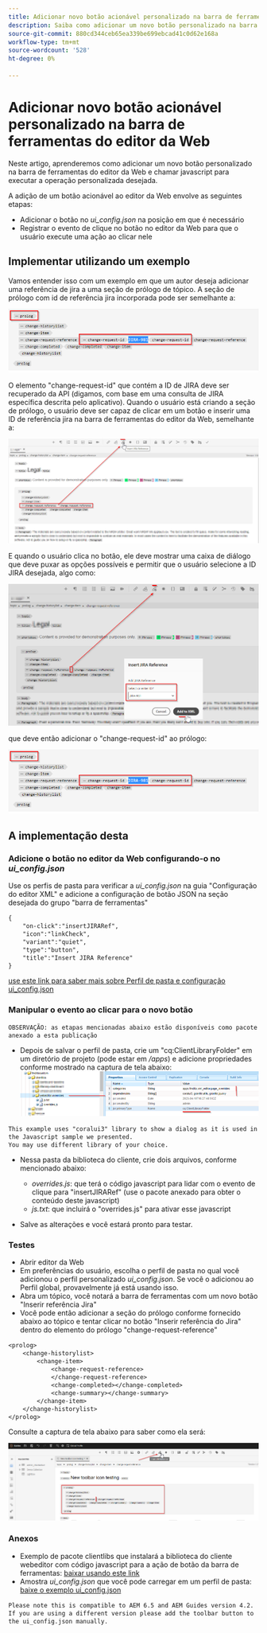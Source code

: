 ```yaml
---
title: Adicionar novo botão acionável personalizado na barra de ferramentas do editor da Web
description: Saiba como adicionar um novo botão personalizado na barra de ferramentas do editor da Web e chamar javascript para personalizá-lo.
source-git-commit: 880cd344ceb65ea339be699ebcad41c0d62e168a
workflow-type: tm+mt
source-wordcount: '528'
ht-degree: 0%

---
```


# Adicionar novo botão acionável personalizado na barra de ferramentas do editor da Web

Neste artigo, aprenderemos como adicionar um novo botão personalizado na barra de ferramentas do editor da Web e chamar javascript para executar a operação personalizada desejada.

A adição de um botão acionável ao editor da Web envolve as seguintes etapas:
- Adicionar o botão no *ui_config.json* na posição em que é necessário
- Registrar o evento de clique no botão no editor da Web para que o usuário execute uma ação ao clicar nele


## Implementar utilizando um exemplo

Vamos entender isso com um exemplo em que um autor deseja adicionar uma referência de jira a uma seção de prólogo de tópico. A seção de prólogo com id de referência jira incorporada pode ser semelhante a:

![Seção de prólogo com referência de ID JIRA](../../../assets/authoring/webeditor-add-customtoolbarbutton-prolog-sample.png)

O elemento &quot;change-request-id&quot; que contém a ID de JIRA deve ser recuperado da API (digamos, com base em uma consulta de JIRA específica descrita pelo aplicativo). Quando o usuário está criando a seção de prólogo, o usuário deve ser capaz de clicar em um botão e inserir uma ID de referência jira na barra de ferramentas do editor da Web, semelhante a:

![Seção Prolog - adicionar referência JIRA](../../../assets/authoring/webeditor-add-customtoolbarbutton-prolog-insertjirareference.png)

E quando o usuário clica no botão, ele deve mostrar uma caixa de diálogo que deve puxar as opções possíveis e permitir que o usuário selecione a ID JIRA desejada, algo como:

![Caixa de diálogo Adicionar ID JIRA da seção Prolog](../../../assets/authoring/webeditor-add-customtoolbarbutton-prolog-insertjirareference-dialog.png)

que deve então adicionar o &quot;change-request-id&quot; ao prólogo:

![Seção de prólogo com referência de ID JIRA](../../../assets/authoring/webeditor-add-customtoolbarbutton-prolog-sample.png)



## A implementação desta


### Adicione o botão no editor da Web configurando-o no *ui_config.json*

Use os perfis de pasta para verificar a *ui_config.json* na guia &quot;Configuração do editor XML&quot; e adicione a configuração de botão JSON na seção desejada do grupo &quot;barra de ferramentas&quot;

```
{
    "on-click":"insertJIRARef",
    "icon":"linkCheck",
    "variant":"quiet",
    "type":"button",
    "title":"Insert JIRA Reference"
}
```

[use este link para saber mais sobre Perfil de pasta e configuração ui_config.json](https://experienceleague.adobe.com/docs/experience-manager-guides-learn/videos/advanced-user-guide/editor-configuration.html?lang=en)


### Manipular o evento ao clicar para o novo botão

    OBSERVAÇÃO: as etapas mencionadas abaixo estão disponíveis como pacote anexado a esta publicação


- Depois de salvar o perfil de pasta, crie um &quot;cq:ClientLibraryFolder&quot; em um diretório de projeto (pode estar em */apps*) e adicione propriedades conforme mostrado na captura de tela abaixo:
  ![Configurações da biblioteca do cliente para o editor da Web](../../../assets/authoring/webeditor-add-customtoolbarbutton-clientlibrarysettings.png)

```
This example uses "coralui3" library to show a dialog as it is used in the Javascript sample we presented.
You may use different library of your choice.
```

- Nessa pasta da biblioteca do cliente, crie dois arquivos, conforme mencionado abaixo:
   - *overrides.js*: que terá o código javascript para lidar com o evento de clique para &quot;insertJIRARef&quot; (use o pacote anexado para obter o conteúdo deste javascript)
   - *js.txt*: que incluirá o &quot;overrides.js&quot; para ativar esse javascript

- Salve as alterações e você estará pronto para testar.


### Testes

- Abrir editor da Web
- Em preferências do usuário, escolha o perfil de pasta no qual você adicionou o perfil personalizado *ui_config.json*. Se você o adicionou ao Perfil global, provavelmente já está usando isso.
- Abra um tópico, você notará a barra de ferramentas com um novo botão &quot;Inserir referência Jira&quot;
- Você pode então adicionar a seção do prólogo conforme fornecido abaixo ao tópico e tentar clicar no botão &quot;Inserir referência do Jira&quot; dentro do elemento do prólogo &quot;change-request-reference&quot;

```
<prolog>
    <change-historylist>
        <change-item>
            <change-request-reference>
            </change-request-reference>
            <change-completed></change-completed>
            <change-summary></change-summary>
        </change-item>
    </change-historylist>
</prolog>
```

Consulte a captura de tela abaixo para saber como ela será:

![Botão Testar novo](../../../assets/authoring/webeditor-add-customtoolbarbutton-testing.png)


### Anexos

- Exemplo de pacote clientlibs que instalará a biblioteca do cliente webeditor com código javascript para a ação de botão da barra de ferramentas: [baixar usando este link](../../../assets/authoring/webeditor-addbuttonontoolbar-insertjira-clientlib.zip)
- Amostra *ui_config.json* que você pode carregar em um perfil de pasta: [baixe o exemplo ui_config.json](../../../assets/authoring/sample_ui_config_Guides4.2-InsertJiraReference.json)

```
Please note this is compatible to AEM 6.5 and AEM Guides version 4.2.
If you are using a different version please add the toolbar button to the ui_config.json manually.
```
